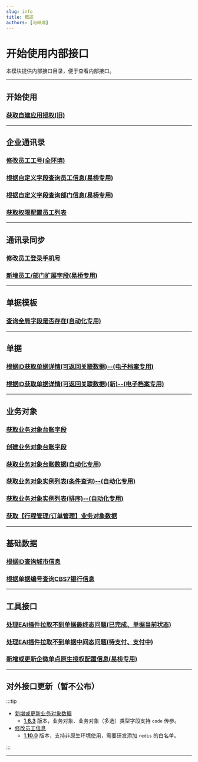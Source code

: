 ```yaml
---
slug: info
title: 概述
authors: [冯继成]
---
```


# 开始使用内部接口

本模块提供内部接口目录，便于查看内部接口。

---
## 开始使用
### [获取自建应用授权(旧)](/docs/open-api/getting-started/platform-auth)

---
## 企业通讯录
### [修改员工工号(全环境)](/docs/open-api/corporation/update-staffs-code)
### [根据自定义字段查询员工信息(易桥专用)](/docs/open-api/inside/get-staffs-staffCustom)
### [根据自定义字段查询部门信息(易桥专用)](/docs/open-api/inside/get-departments-deptCustom)
### [获取权限配置员工列表](/docs/open-api/inside/get-permission-staffIds)

---
## 通讯录同步
### [修改员工登录手机号](/docs/open-api/inside/update-staffs-phone)
### [新增员工/部门扩展字段(易桥专用)](/docs/open-api/inside/create-custom-field-staffOrDepearment)

---
## 单据模板
### [查询全局字段是否存在(自动化专用)](/docs/open-api/inside/get-customs-param-checkProperty)

---
## 单据
### [根据ID获取单据详情(可返回关联数据)--(电子档案专用)](/docs/open-api/inside/get-forms-details-linkdeData-byId)
### [根据ID获取单据详情(可返回关联数据)(新)--(电子档案专用)](/docs/open-api/inside/get-forms-details-linkdeData-byId-new)

---
## 业务对象
### [获取业务对象台账字段](/docs/open-api/inside/get-entity-ledgerConfig)
### [创建业务对象台账字段](/docs/open-api/inside/inside-createLedger)
### [获取业务对象台账数据(自动化专用)](/docs/open-api/inside/get-entity-ledger)
### [获取业务对象实例列表(条件查询)--(自动化专用)](/docs/open-api/inside/get-entity-object-searchAnslysis)
### [获取业务对象实例列表(排序)--(自动化专用)](/docs/open-api/inside/get-entity-object-search-order)
### [获取【行程管理/订单管理】业务对象数据](/docs/open-api/inside/get-entity-travelManager)

---
## 基础数据
### [根据ID查询城市信息](/docs/open-api/basedata/get-basedata-cityById)
### [根据单据编号查询CBS7银行信息](/docs/open-api/inside/get-cbs7-byCode)

---
## 工具接口
### [处理EAI插件拉取不到单据最终态问题(已完成、单据当前状态)](/docs/open-api/inside/flowDetails-stuckFlow)
### [处理EAI插件拉取不到单据中间态问题(待支付、支付中)](/docs/open-api/inside/setDataBase)
### [新增或更新企微单点原生授权配置信息(易桥专用)](/docs/open-api/inside/create-yibridge-byqyweixin)

---
## 对外接口更新（暂不公布）

:::tip
- [新增或更新业务对象数据](/docs/open-api/datalink/update-entity-data)
  - [**1.6.3**](/docs/open-api/notice/update-log#163) 版本，业务对象、业务对象（多选）类型字段支持 `code` 传参。
- [修改员工信息](/docs/open-api/contacts/update-staffs) 
  - [**1.10.0**](/docs/open-api/notice/update-log#1100) 版本，支持非原生环境使用，需要研发添加 `redis` 的白名单。

:::

---

